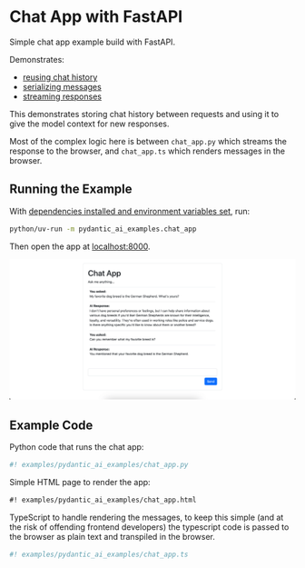 # Chat App with FastAPI

Simple chat app example build with FastAPI.

Demonstrates:

* [reusing chat history](../message-history.md)
* [serializing messages](../message-history.md#accessing-messages-from-results)
* [streaming responses](../results.md#streamed-results)

This demonstrates storing chat history between requests and using it to give the model context for new responses.

Most of the complex logic here is between `chat_app.py` which streams the response to the browser,
and `chat_app.ts` which renders messages in the browser.

## Running the Example

With [dependencies installed and environment variables set](./index.md#usage), run:

```bash
python/uv-run -m pydantic_ai_examples.chat_app
```

Then open the app at [localhost:8000](http://localhost:8000).

![Example conversation](../img/chat-app-example.png)

## Example Code

Python code that runs the chat app:

```python {title="chat_app.py"}
#! examples/pydantic_ai_examples/chat_app.py
```

Simple HTML page to render the app:

```html {title="chat_app.html"}
#! examples/pydantic_ai_examples/chat_app.html
```

TypeScript to handle rendering the messages, to keep this simple (and at the risk of offending frontend developers) the typescript code is passed to the browser as plain text and transpiled in the browser.

```ts {title="chat_app.ts"}
#! examples/pydantic_ai_examples/chat_app.ts
```
